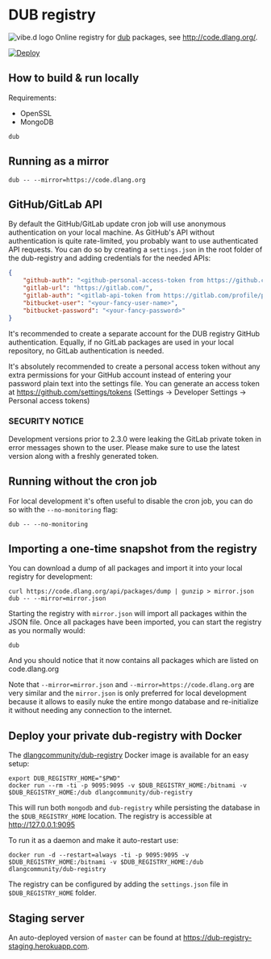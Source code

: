DUB registry
============

![vibe.d logo](public/images/logo-small.png) Online registry for [dub](https://github.com/dlang/dub/) packages, see <http://code.dlang.org/>.

[![Deploy](https://www.herokucdn.com/deploy/button.png)](https://www.heroku.com/deploy?template=https://github.com/dlang/dub-registry)

How to build & run locally
--------------------------

Requirements:
- OpenSSL
- MongoDB

```
dub
```

Running as a mirror
-------------------

```
dub -- --mirror=https://code.dlang.org
```

GitHub/GitLab API
-----------------

By default the GitHub/GitLab update cron job will use anonymous authentication on your local machine. As GitHub's API without authentication is quite rate-limited, you probably want to use authenticated API requests.
You can do so by creating a `settings.json` in the root folder of the dub-registry and adding credentials for the needed APIs:

```json
{
	"github-auth": "<github-personal-access-token from https://github.com/settings/tokens>",
	"gitlab-url": "https://gitlab.com/",
	"gitlab-auth": "<gitlab-api-token from https://gitlab.com/profile/personal_access_tokens>",
	"bitbucket-user": "<your-fancy-user-name>",
	"bitbucket-password": "<your-fancy-password>"
}
```

It's recommended to create a separate account for the DUB registry GitHub authentication. Equally, if no GitLab packages are used in your local repository, no GitLab authentication is needed.

It's absolutely recommended to create a personal access token without any extra permissions for your GitHub account instead of entering your password plain text into the settings file. You can generate an access token at https://github.com/settings/tokens (Settings -> Developer Settings -> Personal access tokens)

### SECURITY NOTICE

Development versions prior to 2.3.0 were leaking the GitLab private token in error messages shown to the user. Please make sure to use the latest version along with a freshly generated token.

Running without the cron job
----------------------------

For local development it's often useful to disable the cron job, you can do so with the `--no-monitoring` flag:

```
dub -- --no-monitoring
```

Importing a one-time snapshot from the registry
-----------------------------------------------

You can download a dump of all packages and import it into your local registry for development:

```
curl https://code.dlang.org/api/packages/dump | gunzip > mirror.json
dub -- --mirror=mirror.json
```

Starting the registry with `mirror.json` will import all packages within the JSON file.
Once all packages have been imported, you can start the registry as you normally would:

```
dub
```

And you should notice that it now contains all packages which are listed on code.dlang.org

Note that `--mirror=mirror.json` and `--mirror=https://code.dlang.org` are very similar and the `mirror.json` is only preferred for local development because it allows to easily nuke the entire mongo database and re-initialize it without needing any connection to the internet.

Deploy your private dub-registry with Docker
--------------------------------------------

The [dlangcommunity/dub-registry](https://hub.docker.com/r/dlangcommunity/dub-registry/) Docker image is available for an easy setup:

```
export DUB_REGISTRY_HOME="$PWD"
docker run --rm -ti -p 9095:9095 -v $DUB_REGISTRY_HOME:/bitnami -v $DUB_REGISTRY_HOME:/dub dlangcommunity/dub-registry
```

This will run both `mongodb` and `dub-registry` while persisting the database in the `$DUB_REGISTRY_HOME` location. The registry is accessible at http://127.0.0.1:9095

To run it as a daemon and make it auto-restart use:

```
docker run -d --restart=always -ti -p 9095:9095 -v $DUB_REGISTRY_HOME:/bitnami -v $DUB_REGISTRY_HOME:/dub dlangcommunity/dub-registry
```

The registry can be configured by adding the `settings.json` file in `$DUB_REGISTRY_HOME` folder.

Staging server
--------------

An auto-deployed version of `master` can be found at https://dub-registry-staging.herokuapp.com.
